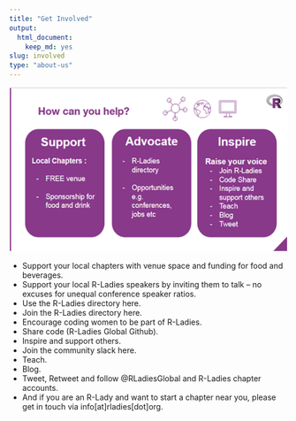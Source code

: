 ```yaml
---
title: "Get Involved"
output:
  html_document:
    keep_md: yes
slug: involved
type: "about-us"
---
```


<center>

![](img/rladies-help.png)

</center>


* Support your local chapters with venue space and funding for food and beverages.  
* Support your local R-Ladies speakers by inviting them to talk – no excuses for unequal conference speaker ratios.  
* Use the R-Ladies directory here.  
* Join the R-Ladies directory here.  
* Encourage coding women to be part of R-Ladies.  
* Share code (R-Ladies Global Github).  
* Inspire and support others.  
* Join the community slack here.  
* Teach.  
* Blog.  
* Tweet, Retweet and follow @RLadiesGlobal and R-Ladies chapter accounts.  
* And if you are an R-Lady and want to start a chapter near you, please get in touch via info[at]rladies[dot]org.  

